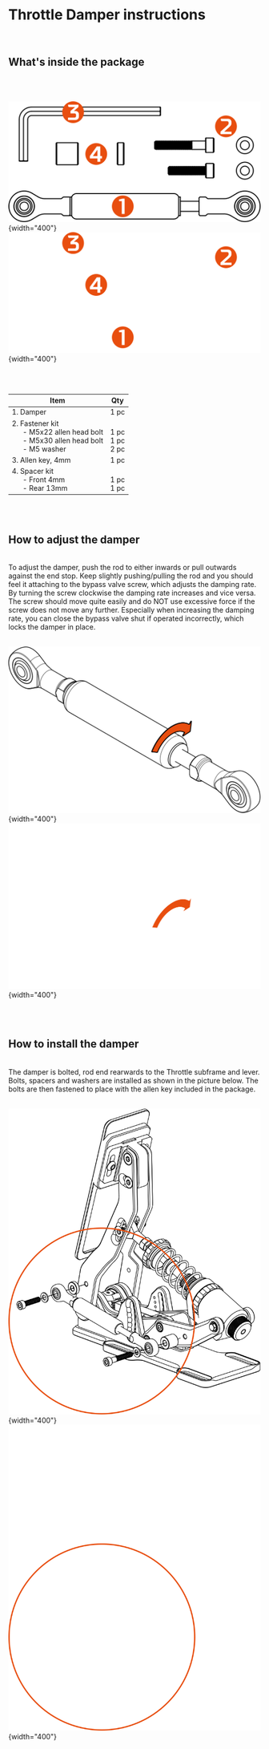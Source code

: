 # Throttle Damper instructions

<br>

## What's inside the package

<br>
<br>

![](assets/damper_included_light.svg#gh-light-mode-only){width="400"}
![](assets/damper_included_dark.svg#gh-dark-mode-only){width="400"}

<br>
<br>

| Item                     | Qty   |
| ------------------------ | ----- |
| 1. Damper     | 1 pc  |
| 2. Fastener kit <br> &ensp; &ensp; - M5x22 allen head bolt	<br> &ensp; &ensp; - M5x30 allen head bolt <br> &ensp; &ensp; - M5 washer | <br> 1 pc <br> 1 pc <br> 2 pc <br> |
| 3. Allen key, 4mm     | 1 pc  |
| 4. Spacer kit<br> &ensp; &ensp; - Front 4mm <br> &ensp; &ensp; - Rear 13mm | <br> 1 pc <br> 1 pc  |

<br>
<br>

## How to adjust the damper

<br>
To adjust the damper, push the rod to either inwards or pull outwards against the end stop. Keep slightly pushing/pulling the rod and you should feel it attaching to the bypass valve screw, which adjusts the damping rate. By turning the screw clockwise the damping rate increases and vice versa. The screw should move quite easily and do NOT use excessive force if the screw does not move any further. Especially when increasing the damping rate, you can close the bypass valve shut if operated incorrectly, which locks the damper in place. 
<br>
<br>


![](assets/damper_adjust_light.svg#gh-light-mode-only){width="400"}
![](assets/damper_adjust_dark.svg#gh-dark-mode-only){width="400"}

<br>
<br>

## How to install the damper

<br>
The damper is bolted, rod end rearwards to the Throttle subframe and lever. Bolts, spacers and washers are installed as shown in the picture below. The bolts are then fastened to place with the allen key included in the package.
<br>
<br>

![](assets/damper_installation_light.svg#gh-light-mode-only){width="400"}
![](assets/damper_installation_dark.svg#gh-dark-mode-only){width="400"}

<br>
<br>

